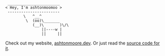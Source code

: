 ```
 _______________________ 
< Hey, I'm ashtonmoomoo >
 ----------------------- 
        \   ^__^
         \  (oo)\_______
            (__)\       )\/\
                ||----w |
                ||     ||

```

Check out my website, [ashtonmoore.dev](https://www.ashtonmoore.dev). Or just read the [source code for it](https://github.com/ashtonmoomoo/ashtonmoomoo.github.io).
